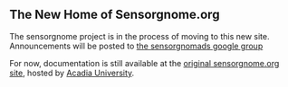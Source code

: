 ## The New Home of Sensorgnome.org

The sensorgnome project is in the process of moving to this new site.
Announcements will be posted to [the sensorgnomads google group](https://groups.google.com/forum/#!forum/sensorgnomads)

For now, documentation is still available at the [original sensorgnome.org site](https://sensorgnome.org), hosted by [Acadia University](https://acadiau.ca).
